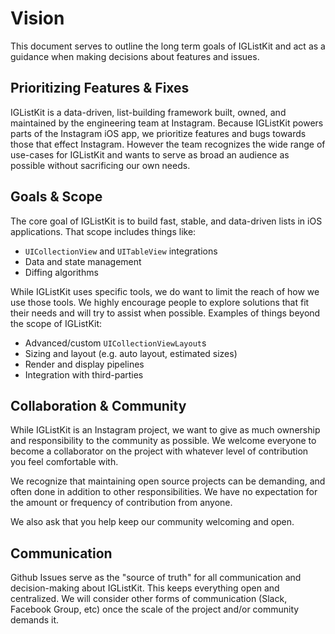 # Vision

This document serves to outline the long term goals of IGListKit and act as a guidance when making decisions about features and issues.

## Prioritizing Features & Fixes

IGListKit is a data-driven, list-building framework built, owned, and maintained by the engineering team at Instagram. Because IGListKit powers parts of the Instagram iOS app, we prioritize features and bugs towards those that effect Instagram. However the team recognizes the wide range of use-cases for IGListKit and wants to serve as broad an audience as possible without sacrificing our own needs.

## Goals & Scope

The core goal of IGListKit is to build fast, stable, and data-driven lists in iOS applications. That scope includes things like:

- `UICollectionView` and `UITableView` integrations
- Data and state management
- Diffing algorithms

While IGListKit uses specific tools, we do want to limit the reach of how we use those tools. We highly encourage people to explore solutions that fit their needs and will try to assist when possible. Examples of things beyond the scope of IGListKit:

- Advanced/custom `UICollectionViewLayout`s
- Sizing and layout (e.g. auto layout, estimated sizes)
- Render and display pipelines
- Integration with third-parties

## Collaboration & Community

While IGListKit is an Instagram project, we want to give as much ownership and responsibility to the community as possible. We welcome everyone to become a collaborator on the project with whatever level of contribution you feel comfortable with.

We recognize that maintaining open source projects can be demanding, and often done in addition to other responsibilities. We have no expectation for the amount or frequency of contribution from anyone.

We also ask that you help keep our community welcoming and open.

## Communication

Github Issues serve as the "source of truth" for all communication and decision-making about IGListKit. This keeps everything open and centralized. We will consider other forms of communication (Slack, Facebook Group, etc) once the scale of the project and/or community demands it.
